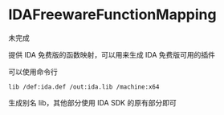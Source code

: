 IDAFreewareFunctionMapping
====

未完成

提供 IDA 免费版的函数映射，可以用来生成 IDA 免费版可用的插件

可以使用命令行

```
lib /def:ida.def /out:ida.lib /machine:x64
```

生成别名 lib，其他部分使用 IDA SDK 的原有部分即可

